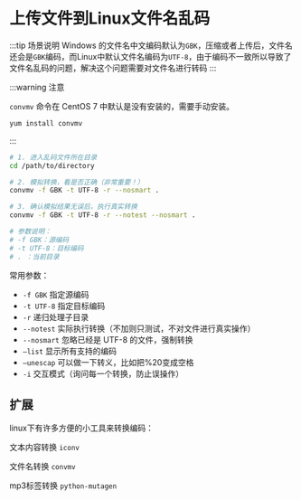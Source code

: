 # 上传文件到Linux文件名乱码

:::tip 场景说明
Windows 的文件名中文编码默认为`GBK`，压缩或者上传后，文件名还会是`GBK`编码，而Linux中默认文件名编码为`UTF-8`，由于编码不一致所以导致了文件名乱码的问题，解决这个问题需要对文件名进行转码
:::

:::warning 注意

`convmv` 命令在 CentOS 7 中默认是没有安装的，需要手动安装。

```sh
yum install convmv
```

:::

```sh
# 1. 进入乱码文件所在目录
cd /path/to/directory

# 2. 模拟转换，看是否正确（非常重要！）
convmv -f GBK -t UTF-8 -r --nosmart .

# 3. 确认模拟结果无误后，执行真实转换
convmv -f GBK -t UTF-8 -r --notest --nosmart .

# 参数说明：
# -f GBK：源编码
# -t UTF-8：目标编码
# . ：当前目录
```

常用参数：

- `-f GBK` 指定源编码
- `-t UTF-8` 指定目标编码
- `-r` 递归处理子目录
- `--notest` 实际执行转换（不加则只测试，不对文件进行真实操作）
- `--nosmart` 忽略已经是 UTF-8 的文件，强制转换
- `–list` 显示所有支持的编码
- `–unescap` 可以做一下转义，比如把%20变成空格
- `-i` 交互模式（询问每一个转换，防止误操作）

## 扩展

linux下有许多方便的小工具来转换编码：

文本内容转换 `iconv`

文件名转换 `convmv`

mp3标签转换 `python-mutagen`
